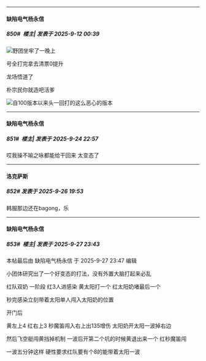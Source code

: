 ﻿
*****

####  缺陷电气杨永信  
##### 850#         楼主| 发表于 2025-9-12 00:39

<img src="https://static.stage1st.com/image/smiley/face2017/004.gif" referrerpolicy="no-referrer">野团坐牢了一晚上

号全打完拿去清票0提升

龙场悟道了

朴宗民你就造吧活爹

<img src="https://static.stage1st.com/image/smiley/face2017/004.gif" referrerpolicy="no-referrer">自100版本以来头一回打的这么恶心的版本

*****

####  缺陷电气杨永信  
##### 851#         楼主| 发表于 2025-9-24 22:57

哎我操不喻之咏都能给干回来 太变态了

*****

####  洛克萨斯  
##### 852#       发表于 2025-9-26 19:53

韩服那边还在bagong，乐

*****

####  缺陷电气杨永信  
##### 853#         楼主| 发表于 2025-9-27 23:43

 本帖最后由 缺陷电气杨永信 于 2025-9-27 23:47 编辑 

小团体研究出了一个好变态的打法，没有外置大脑打起来必乱

红队双奶 一阶段 红3人进感染 黄太阳打一个 红太阳奶堵最后一个

秒完感染立刻带着太阳单人闯入太阳奶的位置

开门后

黄左上4 红右上3 秒魔笛闯入右上出135增伤 太阳奶开太阳一波掉右边

然后飞空艇闯黄挡掉机制 一波后开第二个坑的时候黄退出来一个 红秒魔笛闯

一波五分钟这样 硬性要求红队要有个8的能带着太阳一波

